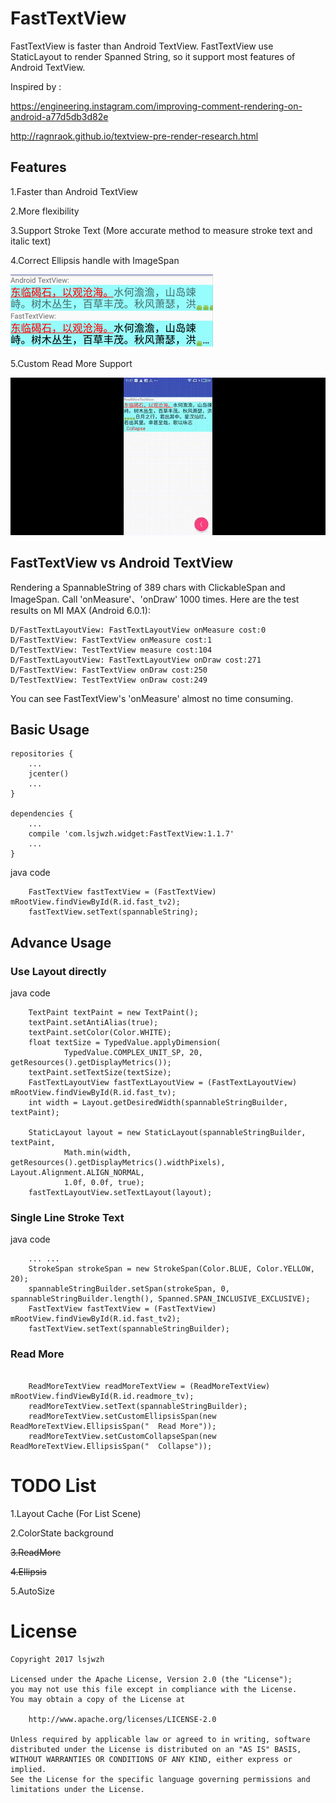 # FastTextView

FastTextView is faster than Android TextView.
FastTextView use StaticLayout to render Spanned String,
so it support most features of Android TextView.

Inspired by :

https://engineering.instagram.com/improving-comment-rendering-on-android-a77d5db3d82e

http://ragnraok.github.io/textview-pre-render-research.html

## Features
1.Faster than Android TextView

2.More flexibility

3.Support Stroke Text
(More accurate method to measure stroke text and italic text)

4.Correct Ellipsis handle with ImageSpan

![](ellipsis.png)

5.Custom Read More Support

![](readmore.gif)


## FastTextView vs Android TextView
Rendering a SpannableString of 389 chars with ClickableSpan and ImageSpan.
Call 'onMeasure'、'onDraw' 1000 times.
Here are the test results on MI MAX (Android 6.0.1):

```
D/FastTextLayoutView: FastTextLayoutView onMeasure cost:0
D/FastTextView: FastTextView onMeasure cost:1
D/TestTextView: TestTextView measure cost:104
D/FastTextLayoutView: FastTextLayoutView onDraw cost:271
D/FastTextView: FastTextView onDraw cost:250
D/TestTextView: TestTextView onDraw cost:249
```
You can see FastTextView's 'onMeasure' almost no time consuming.

## Basic Usage
```
repositories {
    ...
    jcenter()
    ...
}

dependencies {
    ...
    compile 'com.lsjwzh.widget:FastTextView:1.1.7'
    ...
}
```
java code
```
    FastTextView fastTextView = (FastTextView) mRootView.findViewById(R.id.fast_tv2);
    fastTextView.setText(spannableString);
```

## Advance Usage
### Use Layout directly
java code
```
    TextPaint textPaint = new TextPaint();
    textPaint.setAntiAlias(true);
    textPaint.setColor(Color.WHITE);
    float textSize = TypedValue.applyDimension(
            TypedValue.COMPLEX_UNIT_SP, 20, getResources().getDisplayMetrics());
    textPaint.setTextSize(textSize);
    FastTextLayoutView fastTextLayoutView = (FastTextLayoutView) mRootView.findViewById(R.id.fast_tv);
    int width = Layout.getDesiredWidth(spannableStringBuilder, textPaint);

    StaticLayout layout = new StaticLayout(spannableStringBuilder, textPaint,
            Math.min(width, getResources().getDisplayMetrics().widthPixels), Layout.Alignment.ALIGN_NORMAL,
            1.0f, 0.0f, true);
    fastTextLayoutView.setTextLayout(layout);
```

### Single Line Stroke Text
java code
```
    ... ...
    StrokeSpan strokeSpan = new StrokeSpan(Color.BLUE, Color.YELLOW, 20);
    spannableStringBuilder.setSpan(strokeSpan, 0, spannableStringBuilder.length(), Spanned.SPAN_INCLUSIVE_EXCLUSIVE);
    FastTextView fastTextView = (FastTextView) mRootView.findViewById(R.id.fast_tv2);
    fastTextView.setText(spannableStringBuilder);
```

### Read More
```

    ReadMoreTextView readMoreTextView = (ReadMoreTextView) mRootView.findViewById(R.id.readmore_tv);
    readMoreTextView.setText(spannableStringBuilder);
    readMoreTextView.setCustomEllipsisSpan(new ReadMoreTextView.EllipsisSpan("  Read More"));
    readMoreTextView.setCustomCollapseSpan(new ReadMoreTextView.EllipsisSpan("  Collapse"));
```

# TODO List
1.Layout Cache (For List Scene)

2.ColorState background

<del>3.ReadMore</del>

<del>4.Ellipsis</del>

5.AutoSize

# License
```
Copyright 2017 lsjwzh

Licensed under the Apache License, Version 2.0 (the "License");
you may not use this file except in compliance with the License.
You may obtain a copy of the License at

    http://www.apache.org/licenses/LICENSE-2.0

Unless required by applicable law or agreed to in writing, software
distributed under the License is distributed on an "AS IS" BASIS,
WITHOUT WARRANTIES OR CONDITIONS OF ANY KIND, either express or implied.
See the License for the specific language governing permissions and
limitations under the License.
```